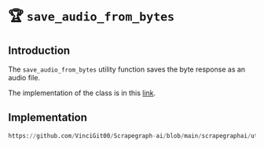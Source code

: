 # 🏆 `save_audio_from_bytes`

## Introduction
The `save_audio_from_bytes` utility function saves the byte response as an audio file.

The implementation of the class is in this [link](https://github.com/VinciGit00/Scrapegraph-ai/blob/main/scrapegraphai/utils/save_audio_from_bytes.py).

## Implementation
```python reference title="save_audio_from_bytes"
https://github.com/VinciGit00/Scrapegraph-ai/blob/main/scrapegraphai/utils/save_audio_from_bytes.py

```
